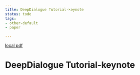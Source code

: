 ```yaml
---
title: DeepDialogue Tutorial-keynote
status: todo
tags:
- other-default
- paper

---
```


[local pdf](../../../pdfs/DeepDialogue_Tutorial-keynote.pdf)

# DeepDialogue Tutorial-keynote
